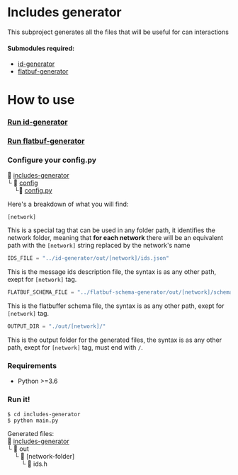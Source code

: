 # Includes generator
This subproject generates all the files that will be useful for can interactions
#### Submodules required:
+ [id-generator](/id-generator)
+ [flatbuf-generator](/flatbuf-generator)

# How to use
### [Run id-generator](../id-generator/README.md#how-to-use)
### [Run flatbuf-generator](../flatbuf-generator/README.md#how-to-use)
### Configure your config.py
:open_file_folder: [includes-generator](/includes-generator)\
└ :open_file_folder: [config](config)\
&nbsp;&nbsp;&nbsp;&nbsp;└:page_with_curl: [config.py](config/config.py)

Here's a breakdown of what you will find:
```console
[network]
```
This is a special tag that can be used in any folder path, it identifies the network folder, meaning that **for each network** there will be an equivalent path with the ```[network]``` string replaced by the network's name
```python
IDS_FILE = "../id-generator/out/[network]/ids.json"
```
This is the message ids description file, the syntax is as any other path, exept for ```[network]``` tag.
```python
FLATBUF_SCHEMA_FILE = "../flatbuf-schema-generator/out/[network]/schema.fbs"
```
This is the flatbuffer schema file, the syntax is as any other path, exept for ```[network]``` tag.
```python
OUTPUT_DIR = "./out/[network]/"
```
This is the output folder for the generated files, the syntax is as any other path, exept for ```[network]``` tag, must
end with `/`.

### Requirements
+  Python >=3.6

### Run it!
```console
$ cd includes-generator
$ python main.py
```
Generated files:\
:open_file_folder: [includes-generator](includes-generator)\
 └ :open_file_folder: out\
&nbsp;&nbsp;&nbsp;&nbsp;└ :open_file_folder: [network-folder]\
&nbsp;&nbsp;&nbsp;&nbsp;&nbsp;&nbsp;&nbsp;&nbsp;└ :page_with_curl: ids.h
  
